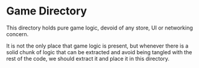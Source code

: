 # Game Directory

This directory holds pure game logic, devoid of any store, UI or networking concern.

It is not the only place that game logic is present, but whenever there is a solid chunk of logic
that can be extracted and avoid being tangled with the rest of the code, we should extract it
and place it in this directory.